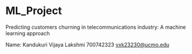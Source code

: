 # ML_Project
Predicting customers churning in telecommunications industry: A machine learning approach

Name: Kandukuri Vijaya Lakshmi
700742323
vxk23230@ucmo.edu
